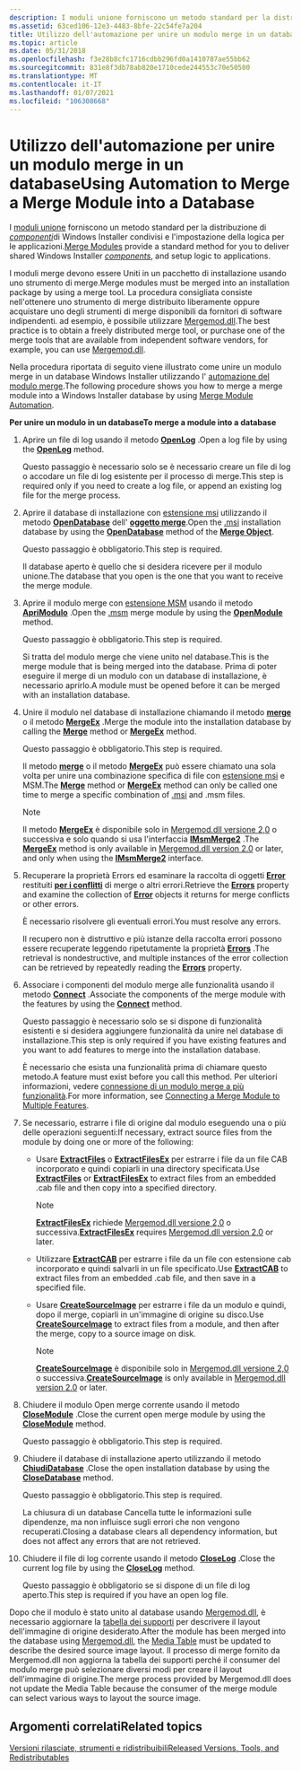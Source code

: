 ```yaml
---
description: I moduli unione forniscono un metodo standard per la distribuzione di componenti di Windows Installer condivisi e l'impostazione della logica per le applicazioni.
ms.assetid: 63ced106-12e3-4483-8bfe-22c54fe7a204
title: Utilizzo dell'automazione per unire un modulo merge in un database
ms.topic: article
ms.date: 05/31/2018
ms.openlocfilehash: f3e28b8cfc1716cdbb296fd0a1410787ae55bb62
ms.sourcegitcommit: 831e8f3db78ab820e1710cede244553c70e50500
ms.translationtype: MT
ms.contentlocale: it-IT
ms.lasthandoff: 01/07/2021
ms.locfileid: "106308668"
---
```

# <a name="using-automation-to-merge-a-merge-module-into-a-database"></a><span data-ttu-id="770c2-103">Utilizzo dell'automazione per unire un modulo merge in un database</span><span class="sxs-lookup"><span data-stu-id="770c2-103">Using Automation to Merge a Merge Module into a Database</span></span>

<span data-ttu-id="770c2-104">I [moduli unione](merge-modules.md) forniscono un metodo standard per la distribuzione di [*componenti*](c-gly.md)di Windows Installer condivisi e l'impostazione della logica per le applicazioni.</span><span class="sxs-lookup"><span data-stu-id="770c2-104">[Merge Modules](merge-modules.md) provide a standard method for you to deliver shared Windows Installer [*components*](c-gly.md), and setup logic to applications.</span></span>

<span data-ttu-id="770c2-105">I moduli merge devono essere Uniti in un pacchetto di installazione usando uno strumento di merge.</span><span class="sxs-lookup"><span data-stu-id="770c2-105">Merge modules must be merged into an installation package by using a merge tool.</span></span> <span data-ttu-id="770c2-106">La procedura consigliata consiste nell'ottenere uno strumento di merge distribuito liberamente oppure acquistare uno degli strumenti di merge disponibili da fornitori di software indipendenti. ad esempio, è possibile utilizzare [Mergemod.dll](merge-module-automation.md).</span><span class="sxs-lookup"><span data-stu-id="770c2-106">The best practice is to obtain a freely distributed merge tool, or purchase one of the merge tools that are available from independent software vendors, for example, you can use [Mergemod.dll](merge-module-automation.md).</span></span>

<span data-ttu-id="770c2-107">Nella procedura riportata di seguito viene illustrato come unire un modulo merge in un database Windows Installer utilizzando l' [automazione del modulo merge](merge-module-automation.md).</span><span class="sxs-lookup"><span data-stu-id="770c2-107">The following procedure shows you how to merge a merge module into a Windows Installer database by using [Merge Module Automation](merge-module-automation.md).</span></span>

<span data-ttu-id="770c2-108">**Per unire un modulo in un database**</span><span class="sxs-lookup"><span data-stu-id="770c2-108">**To merge a module into a database**</span></span>

1.  <span data-ttu-id="770c2-109">Aprire un file di log usando il metodo [**OpenLog**](merge-openlog.md) .</span><span class="sxs-lookup"><span data-stu-id="770c2-109">Open a log file by using the [**OpenLog**](merge-openlog.md) method.</span></span>

    <span data-ttu-id="770c2-110">Questo passaggio è necessario solo se è necessario creare un file di log o accodare un file di log esistente per il processo di merge.</span><span class="sxs-lookup"><span data-stu-id="770c2-110">This step is required only if you need to create a log file, or append an existing log file for the merge process.</span></span>

2.  <span data-ttu-id="770c2-111">Aprire il database di installazione con [estensione msi](windows-installer-file-extensions.md) utilizzando il metodo [**OpenDatabase**](merge-opendatabase.md) dell' [**oggetto merge**](merge-object.md).</span><span class="sxs-lookup"><span data-stu-id="770c2-111">Open the [.msi](windows-installer-file-extensions.md) installation database by using the [**OpenDatabase**](merge-opendatabase.md) method of the [**Merge Object**](merge-object.md).</span></span>

    <span data-ttu-id="770c2-112">Questo passaggio è obbligatorio.</span><span class="sxs-lookup"><span data-stu-id="770c2-112">This step is required.</span></span>

    <span data-ttu-id="770c2-113">Il database aperto è quello che si desidera ricevere per il modulo unione.</span><span class="sxs-lookup"><span data-stu-id="770c2-113">The database that you open is the one that you want to receive the merge module.</span></span>

3.  <span data-ttu-id="770c2-114">Aprire il modulo merge con [estensione MSM](windows-installer-file-extensions.md) usando il metodo [**ApriModulo**](merge-openmodule.md) .</span><span class="sxs-lookup"><span data-stu-id="770c2-114">Open the [.msm](windows-installer-file-extensions.md) merge module by using the [**OpenModule**](merge-openmodule.md) method.</span></span>

    <span data-ttu-id="770c2-115">Questo passaggio è obbligatorio.</span><span class="sxs-lookup"><span data-stu-id="770c2-115">This step is required.</span></span>

    <span data-ttu-id="770c2-116">Si tratta del modulo merge che viene unito nel database.</span><span class="sxs-lookup"><span data-stu-id="770c2-116">This is the merge module that is being merged into the database.</span></span> <span data-ttu-id="770c2-117">Prima di poter eseguire il merge di un modulo con un database di installazione, è necessario aprirlo.</span><span class="sxs-lookup"><span data-stu-id="770c2-117">A module must be opened before it can be merged with an installation database.</span></span>

4.  <span data-ttu-id="770c2-118">Unire il modulo nel database di installazione chiamando il metodo [**merge**](merge-object.md) o il metodo [**MergeEx**](merge-mergeex.md) .</span><span class="sxs-lookup"><span data-stu-id="770c2-118">Merge the module into the installation database by calling the [**Merge**](merge-object.md) method or [**MergeEx**](merge-mergeex.md) method.</span></span>

    <span data-ttu-id="770c2-119">Questo passaggio è obbligatorio.</span><span class="sxs-lookup"><span data-stu-id="770c2-119">This step is required.</span></span>

    <span data-ttu-id="770c2-120">Il metodo [**merge**](merge-object.md) o il metodo [**MergeEx**](merge-mergeex.md) può essere chiamato una sola volta per unire una combinazione specifica di file con [estensione msi](windows-installer-file-extensions.md) e MSM.</span><span class="sxs-lookup"><span data-stu-id="770c2-120">The [**Merge**](merge-object.md) method or [**MergeEx**](merge-mergeex.md) method can only be called one time to merge a specific combination of [.msi](windows-installer-file-extensions.md) and .msm files.</span></span>

    > [!Note]  
    > <span data-ttu-id="770c2-121">Il metodo [**MergeEx**](merge-mergeex.md) è disponibile solo in [Mergemod.dll versione 2,0](merge-module-automation.md) o successiva e solo quando si usa l'interfaccia [**IMsmMerge2**](/windows/desktop/api/Mergemod/nn-mergemod-imsmmerge2) .</span><span class="sxs-lookup"><span data-stu-id="770c2-121">The [**MergeEx**](merge-mergeex.md) method is only available in [Mergemod.dll version 2.0](merge-module-automation.md) or later, and only when using the [**IMsmMerge2**](/windows/desktop/api/Mergemod/nn-mergemod-imsmmerge2) interface.</span></span>

     

5.  <span data-ttu-id="770c2-122">Recuperare la proprietà Errors ed esaminare la raccolta di oggetti [**Error**](error-object.md) restituiti [**per i conflitti**](merge-errors.md) di merge o altri errori.</span><span class="sxs-lookup"><span data-stu-id="770c2-122">Retrieve the [**Errors**](merge-errors.md) property and examine the collection of [**Error**](error-object.md) objects it returns for merge conflicts or other errors.</span></span>

    <span data-ttu-id="770c2-123">È necessario risolvere gli eventuali errori.</span><span class="sxs-lookup"><span data-stu-id="770c2-123">You must resolve any errors.</span></span>

    <span data-ttu-id="770c2-124">Il recupero non è distruttivo e più istanze della raccolta errori possono essere recuperate leggendo ripetutamente la proprietà [**Errors**](merge-errors.md) .</span><span class="sxs-lookup"><span data-stu-id="770c2-124">The retrieval is nondestructive, and multiple instances of the error collection can be retrieved by repeatedly reading the [**Errors**](merge-errors.md) property.</span></span>

6.  <span data-ttu-id="770c2-125">Associare i componenti del modulo merge alle funzionalità usando il metodo [**Connect**](merge-connect.md) .</span><span class="sxs-lookup"><span data-stu-id="770c2-125">Associate the components of the merge module with the features by using the [**Connect**](merge-connect.md) method.</span></span>

    <span data-ttu-id="770c2-126">Questo passaggio è necessario solo se si dispone di funzionalità esistenti e si desidera aggiungere funzionalità da unire nel database di installazione.</span><span class="sxs-lookup"><span data-stu-id="770c2-126">This step is only required if you have existing features and you want to add features to merge into the installation database.</span></span>

    <span data-ttu-id="770c2-127">È necessario che esista una funzionalità prima di chiamare questo metodo.</span><span class="sxs-lookup"><span data-stu-id="770c2-127">A feature must exist before you call this method.</span></span> <span data-ttu-id="770c2-128">Per ulteriori informazioni, vedere [connessione di un modulo merge a più funzionalità](connecting-a-merge-module-to-multiple-features.md).</span><span class="sxs-lookup"><span data-stu-id="770c2-128">For more information, see [Connecting a Merge Module to Multiple Features](connecting-a-merge-module-to-multiple-features.md).</span></span>

7.  <span data-ttu-id="770c2-129">Se necessario, estrarre i file di origine dal modulo eseguendo una o più delle operazioni seguenti:</span><span class="sxs-lookup"><span data-stu-id="770c2-129">If necessary, extract source files from the module by doing one or more of the following:</span></span>
    -   <span data-ttu-id="770c2-130">Usare [**ExtractFiles**](merge-extractfiles.md) o [**ExtractFilesEx**](merge-extractfilesex.md) per estrarre i file da un file CAB incorporato e quindi copiarli in una directory specificata.</span><span class="sxs-lookup"><span data-stu-id="770c2-130">Use [**ExtractFiles**](merge-extractfiles.md) or [**ExtractFilesEx**](merge-extractfilesex.md) to extract files from an embedded .cab file and then copy into a specified directory.</span></span>
        > [!Note]  
        > <span data-ttu-id="770c2-131">[**ExtractFilesEx**](merge-extractfilesex.md) richiede [Mergemod.dll versione 2,0](merge-module-automation.md) o successiva.</span><span class="sxs-lookup"><span data-stu-id="770c2-131">[**ExtractFilesEx**](merge-extractfilesex.md) requires [Mergemod.dll version 2.0](merge-module-automation.md) or later.</span></span>

         

    -   <span data-ttu-id="770c2-132">Utilizzare [**ExtractCAB**](merge-extractcab.md) per estrarre i file da un file con estensione cab incorporato e quindi salvarli in un file specificato.</span><span class="sxs-lookup"><span data-stu-id="770c2-132">Use [**ExtractCAB**](merge-extractcab.md) to extract files from an embedded .cab file, and then save in a specified file.</span></span>
    -   <span data-ttu-id="770c2-133">Usare [**CreateSourceImage**](merge-createsourceimage.md) per estrarre i file da un modulo e quindi, dopo il merge, copiarli in un'immagine di origine su disco.</span><span class="sxs-lookup"><span data-stu-id="770c2-133">Use [**CreateSourceImage**](merge-createsourceimage.md) to extract files from a module, and then after the merge, copy to a source image on disk.</span></span>
        > [!Note]  
        > <span data-ttu-id="770c2-134">[**CreateSourceImage**](merge-createsourceimage.md) è disponibile solo in [Mergemod.dll versione 2,0](merge-module-automation.md) o successiva.</span><span class="sxs-lookup"><span data-stu-id="770c2-134">[**CreateSourceImage**](merge-createsourceimage.md) is only available in [Mergemod.dll version 2.0](merge-module-automation.md) or later.</span></span>

         
8.  <span data-ttu-id="770c2-135">Chiudere il modulo Open merge corrente usando il metodo [**CloseModule**](merge-closemodule.md) .</span><span class="sxs-lookup"><span data-stu-id="770c2-135">Close the current open merge module by using the [**CloseModule**](merge-closemodule.md) method.</span></span>

    <span data-ttu-id="770c2-136">Questo passaggio è obbligatorio.</span><span class="sxs-lookup"><span data-stu-id="770c2-136">This step is required.</span></span>

9.  <span data-ttu-id="770c2-137">Chiudere il database di installazione aperto utilizzando il metodo [**ChiudiDatabase**](merge-closedatabase.md) .</span><span class="sxs-lookup"><span data-stu-id="770c2-137">Close the open installation database by using the [**CloseDatabase**](merge-closedatabase.md) method.</span></span>

    <span data-ttu-id="770c2-138">Questo passaggio è obbligatorio.</span><span class="sxs-lookup"><span data-stu-id="770c2-138">This step is required.</span></span>

    <span data-ttu-id="770c2-139">La chiusura di un database Cancella tutte le informazioni sulle dipendenze, ma non influisce sugli errori che non vengono recuperati.</span><span class="sxs-lookup"><span data-stu-id="770c2-139">Closing a database clears all dependency information, but does not affect any errors that are not retrieved.</span></span>

10. <span data-ttu-id="770c2-140">Chiudere il file di log corrente usando il metodo [**CloseLog**](merge-closelog.md) .</span><span class="sxs-lookup"><span data-stu-id="770c2-140">Close the current log file by using the [**CloseLog**](merge-closelog.md) method.</span></span>

    <span data-ttu-id="770c2-141">Questo passaggio è obbligatorio se si dispone di un file di log aperto.</span><span class="sxs-lookup"><span data-stu-id="770c2-141">This step is required if you have an open log file.</span></span>

<span data-ttu-id="770c2-142">Dopo che il modulo è stato unito al database usando [Mergemod.dll](merge-module-automation.md), è necessario aggiornare la [tabella dei supporti](media-table.md) per descrivere il layout dell'immagine di origine desiderato.</span><span class="sxs-lookup"><span data-stu-id="770c2-142">After the module has been merged into the database using [Mergemod.dll](merge-module-automation.md), the [Media Table](media-table.md) must be updated to describe the desired source image layout.</span></span> <span data-ttu-id="770c2-143">Il processo di merge fornito da Mergemod.dll non aggiorna la tabella dei supporti perché il consumer del modulo merge può selezionare diversi modi per creare il layout dell'immagine di origine.</span><span class="sxs-lookup"><span data-stu-id="770c2-143">The merge process provided by Mergemod.dll does not update the Media Table because the consumer of the merge module can select various ways to layout the source image.</span></span>

## <a name="related-topics"></a><span data-ttu-id="770c2-144">Argomenti correlati</span><span class="sxs-lookup"><span data-stu-id="770c2-144">Related topics</span></span>

<dl> <dt>

[<span data-ttu-id="770c2-145">Versioni rilasciate, strumenti e ridistribuibili</span><span class="sxs-lookup"><span data-stu-id="770c2-145">Released Versions, Tools, and Redistributables</span></span>](released-versions-tools-and-redistributables.md)
</dt> </dl>

 

 



